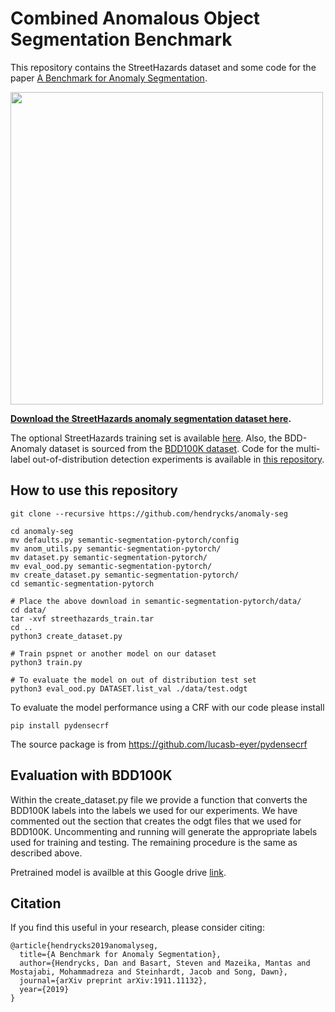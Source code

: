 # Combined Anomalous Object Segmentation Benchmark

This repository contains the StreetHazards dataset and some code for the paper [A Benchmark for Anomaly Segmentation](https://arxiv.org/abs/1911.11132).

<img align="center" src="streethazards.gif" width="500">

__[Download the StreetHazards anomaly segmentation dataset here](https://people.eecs.berkeley.edu/~hendrycks/streethazards_test.tar).__

The optional StreetHazards training set is available [here](https://people.eecs.berkeley.edu/~hendrycks/streethazards_train.tar). Also, the BDD-Anomaly dataset is sourced from the [BDD100K dataset](bdd-data.berkeley.edu). Code for the multi-label out-of-distribution detection experiments is available in [this repository](https://github.com/xksteven/multilabel-ood).


## How to use this repository


    git clone --recursive https://github.com/hendrycks/anomaly-seg

    cd anomaly-seg
    mv defaults.py semantic-segmentation-pytorch/config
    mv anom_utils.py semantic-segmentation-pytorch/
    mv dataset.py semantic-segmentation-pytorch/
    mv eval_ood.py semantic-segmentation-pytorch/
    mv create_dataset.py semantic-segmentation-pytorch/
    cd semantic-segmentation-pytorch

    # Place the above download in semantic-segmentation-pytorch/data/
    cd data/
    tar -xvf streethazards_train.tar
    cd ..
    python3 create_dataset.py
    
    # Train pspnet or another model on our dataset
    python3 train.py

    # To evaluate the model on out of distribution test set
    python3 eval_ood.py DATASET.list_val ./data/test.odgt

To evaluate the model performance using a CRF with our code please install

    pip install pydensecrf

The source package is from https://github.com/lucasb-eyer/pydensecrf 


## Evaluation with BDD100K

Within the create_dataset.py file we provide a function that converts the BDD100K labels into the labels we used for our experiments.  We have commented out the section that creates the odgt files that we used for BDD100K.  Uncommenting and running will generate the appropriate labels used for training and testing. The remaining procedure is the same as described above.

Pretrained model is availble at this Google drive [link](https://drive.google.com/file/d/1gaaBMY42HiQ9SBQ9N8Rv258HuCvVox8u/view?usp=sharing).

## Citation

If you find this useful in your research, please consider citing:

    @article{hendrycks2019anomalyseg,
      title={A Benchmark for Anomaly Segmentation},
      author={Hendrycks, Dan and Basart, Steven and Mazeika, Mantas and Mostajabi, Mohammadreza and Steinhardt, Jacob and Song, Dawn},
      journal={arXiv preprint arXiv:1911.11132},
      year={2019}
    }
